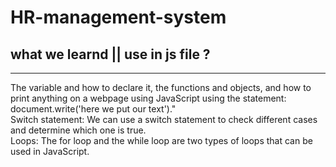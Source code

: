 # HR-management-system

## what we learnd || use in js file ?
<hr>


<p> The variable and how to declare it, the functions and objects, and how to print anything on a webpage using JavaScript using the statement: document.write('here we put our text')."
<br>
Switch statement: We can use a switch statement to check different cases and determine which one is true.
<br>
Loops: The for loop and the while loop are two types of loops that can be used in JavaScript.</p>



